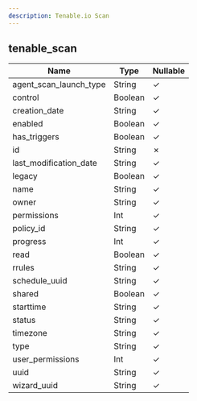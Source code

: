 ```yaml
---
description: Tenable.io Scan
---
```

tenable_scan
------------

| **Name**               | **Type** | **Nullable** |
| ---------------------- | -------- | ------------ |
| agent_scan_launch_type | String   | &check;      |
| control                | Boolean  | &check;      |
| creation_date          | String   | &check;      |
| enabled                | Boolean  | &check;      |
| has_triggers           | Boolean  | &check;      |
| id                     | String   | &cross;      |
| last_modification_date | String   | &check;      |
| legacy                 | Boolean  | &check;      |
| name                   | String   | &check;      |
| owner                  | String   | &check;      |
| permissions            | Int      | &check;      |
| policy_id              | String   | &check;      |
| progress               | Int      | &check;      |
| read                   | Boolean  | &check;      |
| rrules                 | String   | &check;      |
| schedule_uuid          | String   | &check;      |
| shared                 | Boolean  | &check;      |
| starttime              | String   | &check;      |
| status                 | String   | &check;      |
| timezone               | String   | &check;      |
| type                   | String   | &check;      |
| user_permissions       | Int      | &check;      |
| uuid                   | String   | &check;      |
| wizard_uuid            | String   | &check;      |
